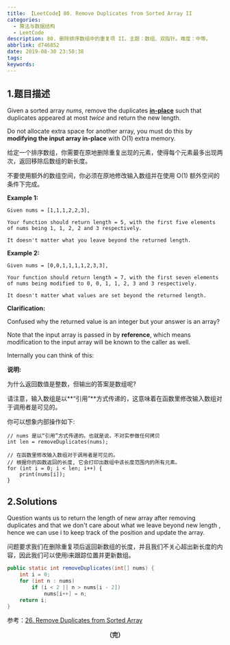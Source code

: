 ```yaml
---
title: 【LeetCode】80. Remove Duplicates from Sorted Array II
categories:
  - 算法与数据结构
  - LeetCode
description: 80. 删除排序数组中的重复项 II。主题：数组、双指针。难度：中等。
abbrlink: d746852
date: 2019-08-30 23:50:38
tags:
keywords:
---
```


## 1.题目描述

Given a sorted array *nums*, remove the duplicates [**in-place**](https://en.wikipedia.org/wiki/In-place_algorithm) such that duplicates appeared at most *twice* and return the new length.

Do not allocate extra space for another array, you must do this by **modifying the input array in-place** with O(1) extra memory.

给定一个排序数组，你需要在原地删除重复出现的元素，使得每个元素最多出现两次，返回移除后数组的新长度。

不要使用额外的数组空间，你必须在原地修改输入数组并在使用 O(1) 额外空间的条件下完成。

**Example 1:**

```
Given nums = [1,1,1,2,2,3],

Your function should return length = 5, with the first five elements of nums being 1, 1, 2, 2 and 3 respectively.

It doesn't matter what you leave beyond the returned length.
```

**Example 2:**

```
Given nums = [0,0,1,1,1,1,2,3,3],

Your function should return length = 7, with the first seven elements of nums being modified to 0, 0, 1, 1, 2, 3 and 3 respectively.

It doesn't matter what values are set beyond the returned length.
```

**Clarification:**

Confused why the returned value is an integer but your answer is an array?

Note that the input array is passed in by **reference**, which means modification to the input array will be known to the caller as well.

Internally you can think of this:

**说明:**

为什么返回数值是整数，但输出的答案是数组呢?

请注意，输入数组是以**“引用”**方式传递的，这意味着在函数里修改输入数组对于调用者是可见的。

你可以想象内部操作如下:

```
// nums 是以“引用”方式传递的。也就是说，不对实参做任何拷贝
int len = removeDuplicates(nums);

// 在函数里修改输入数组对于调用者是可见的。
// 根据你的函数返回的长度, 它会打印出数组中该长度范围内的所有元素。
for (int i = 0; i < len; i++) {
    print(nums[i]);
}
```

## 2.Solutions

Question wants us to return the length of new array after removing duplicates and that we don't care about what we leave beyond new length , hence we can use i to keep track of the position and update the array.

问题要求我们在删除重复项后返回新数组的长度，并且我们不关心超出新长度的内容，因此我们可以使用i来跟踪位置并更新数组。

~~~java
public static int removeDuplicates(int[] nums) {
    int i = 0;
    for (int n : nums)
        if (i < 2 || n > nums[i - 2])
            nums[i++] = n;
    return i;
}
~~~

参考：[26. Remove Duplicates from Sorted Array](https://helloliwen.github.io/727ca1de.html)

<center><font style="font-weight:bold">（完）</font></center>